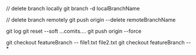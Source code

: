 // delete branch locally
git branch -d localBranchName

// delete branch remotely
git push origin --delete remoteBranchName



<!-- reset git commit history to previous commit -->
git log
git reset --soft <commit-hash>
...comits....
git push origin <your-branch-name> --force



git checkout featureBranch -- file1.txt file2.txt
git checkout featureBranch -- *
